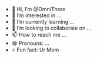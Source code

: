 - 👋 Hi, I’m @OmniThore
- 👀 I’m interested in ...
- 🌱 I’m currently learning ...
- 💞️ I’m looking to collaborate on ...
- 📫 How to reach me ...
- 😄 Pronouns: ...
- ⚡ Fun fact: Ur Mom

<!---
OmniThore/OmniThore is a ✨ special ✨ repository because its `README.md` (this file) appears on your GitHub profile.
You can click the Preview link to take a look at your changes.
--->
